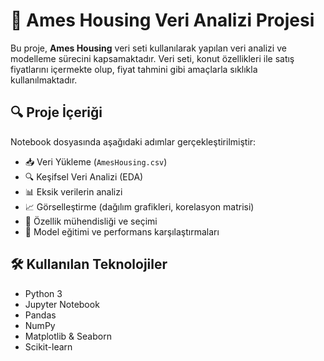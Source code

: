 # 🏡 Ames Housing Veri Analizi Projesi

Bu proje, **Ames Housing** veri seti kullanılarak yapılan veri analizi ve modelleme sürecini kapsamaktadır. Veri seti, konut özellikleri ile satış fiyatlarını içermekte olup, fiyat tahmini gibi amaçlarla sıklıkla kullanılmaktadır.

## 🔍 Proje İçeriği

Notebook dosyasında aşağıdaki adımlar gerçekleştirilmiştir:

- 📥 Veri Yükleme (`AmesHousing.csv`)
- 🔍 Keşifsel Veri Analizi (EDA)
- 📊 Eksik verilerin analizi
- 📈 Görselleştirme (dağılım grafikleri, korelasyon matrisi)
- 🧮 Özellik mühendisliği ve seçimi
- 🤖 Model eğitimi ve performans karşılaştırmaları

## 🛠️ Kullanılan Teknolojiler

- Python 3
- Jupyter Notebook
- Pandas
- NumPy
- Matplotlib & Seaborn
- Scikit-learn


